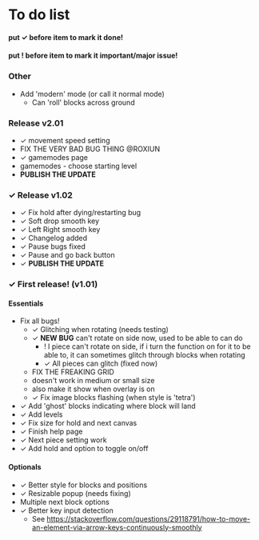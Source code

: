 # To do list
#### put ✓ before item to mark it done!
#### put ! before item to mark it important/major issue!

### Other

* Add 'modern' mode (or call it normal mode)
  * Can 'roll' blocks across ground
  
### Release v2.01
* ✓ movement speed setting
* FIX THE VERY BAD BUG THING @ROXIUN
* ✓ gamemodes page
* gamemodes - choose starting level
* **PUBLISH THE UPDATE**

### ✓ Release v1.02
* ✓ Fix hold after dying/restarting bug
* ✓ Soft drop smooth key
* ✓ Left Right smooth key
* ✓ Changelog added
* ✓ Pause bugs fixed
* ✓ Pause and go back button
* ✓ **PUBLISH THE UPDATE**


### ✓ First release! (v1.01)
#### Essentials
* Fix all bugs!
  * ✓ Glitching when rotating (needs testing)
  * ✓ **NEW BUG** can't rotate on side now, used to be able to can do
    * ! I piece can't rotate on side, if i turn the function on for it to be able to, it can sometimes glitch through blocks when rotating
    * ✓ All pieces can glitch (fixed now)
  * FIX THE FREAKING GRID
   * doesn't work in medium or small size
   * also make it show when overlay is on
  * ✓ Fix image blocks flashing (when style is 'tetra')
* ✓ Add 'ghost' blocks indicating where block will land
* ✓ Add levels
* ✓ Fix size for hold and next canvas
* ✓ Finish help page
* ✓ Next piece setting work
* ✓ Add hold and option to toggle on/off
#### Optionals
* ✓ Better style for blocks and positions
* ✓ Resizable popup (needs fixing)
* Multiple next block options
* ✓ Better key input detection
  * See https://stackoverflow.com/questions/29118791/how-to-move-an-element-via-arrow-keys-continuously-smoothly
